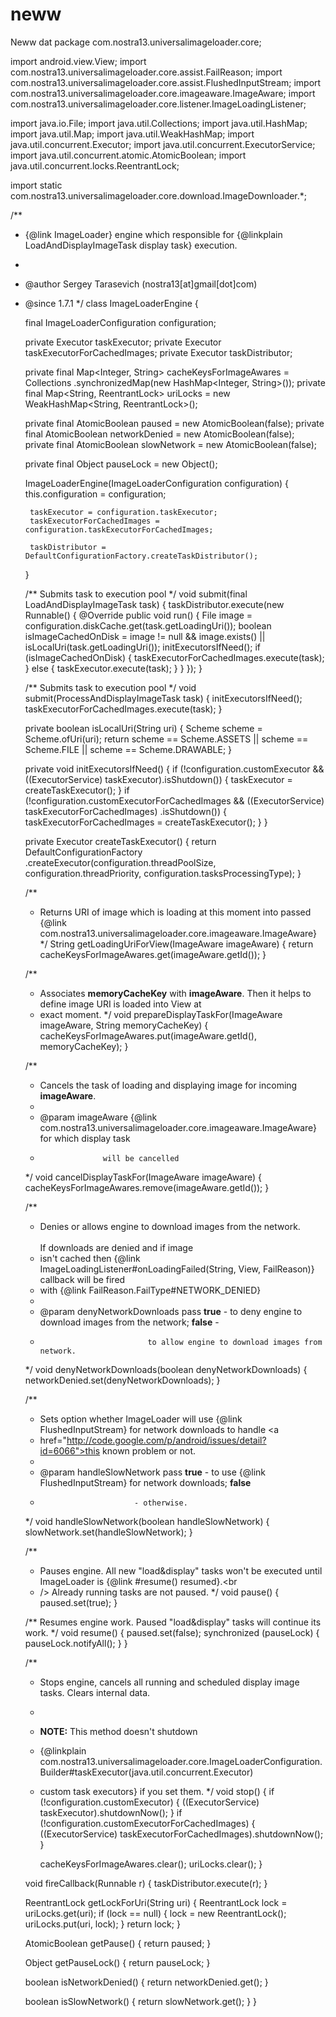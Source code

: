 # neww
Neww dat
package com.nostra13.universalimageloader.core;

import android.view.View;
import com.nostra13.universalimageloader.core.assist.FailReason;
import com.nostra13.universalimageloader.core.assist.FlushedInputStream;
import com.nostra13.universalimageloader.core.imageaware.ImageAware;
import com.nostra13.universalimageloader.core.listener.ImageLoadingListener;

import java.io.File;
import java.util.Collections;
import java.util.HashMap;
import java.util.Map;
import java.util.WeakHashMap;
import java.util.concurrent.Executor;
import java.util.concurrent.ExecutorService;
import java.util.concurrent.atomic.AtomicBoolean;
import java.util.concurrent.locks.ReentrantLock;

import static com.nostra13.universalimageloader.core.download.ImageDownloader.*;

/**
 * {@link ImageLoader} engine which responsible for {@linkplain LoadAndDisplayImageTask display task} execution.
 *
 * @author Sergey Tarasevich (nostra13[at]gmail[dot]com)
 * @since 1.7.1
 */
class ImageLoaderEngine {

	final ImageLoaderConfiguration configuration;

	private Executor taskExecutor;
	private Executor taskExecutorForCachedImages;
	private Executor taskDistributor;

	private final Map<Integer, String> cacheKeysForImageAwares = Collections
			.synchronizedMap(new HashMap<Integer, String>());
	private final Map<String, ReentrantLock> uriLocks = new WeakHashMap<String, ReentrantLock>();

	private final AtomicBoolean paused = new AtomicBoolean(false);
	private final AtomicBoolean networkDenied = new AtomicBoolean(false);
	private final AtomicBoolean slowNetwork = new AtomicBoolean(false);

	private final Object pauseLock = new Object();

	ImageLoaderEngine(ImageLoaderConfiguration configuration) {
		this.configuration = configuration;

		taskExecutor = configuration.taskExecutor;
		taskExecutorForCachedImages = configuration.taskExecutorForCachedImages;

		taskDistributor = DefaultConfigurationFactory.createTaskDistributor();
	}

	/** Submits task to execution pool */
	void submit(final LoadAndDisplayImageTask task) {
		taskDistributor.execute(new Runnable() {
			@Override
			public void run() {
				File image = configuration.diskCache.get(task.getLoadingUri());
				boolean isImageCachedOnDisk = image != null && image.exists()
						|| isLocalUri(task.getLoadingUri());
				initExecutorsIfNeed();
				if (isImageCachedOnDisk) {
					taskExecutorForCachedImages.execute(task);
				} else {
					taskExecutor.execute(task);
				}
			}
		});
	}

	/** Submits task to execution pool */
	void submit(ProcessAndDisplayImageTask task) {
		initExecutorsIfNeed();
		taskExecutorForCachedImages.execute(task);
	}

	private boolean isLocalUri(String uri) {
		Scheme scheme = Scheme.ofUri(uri);
		return scheme == Scheme.ASSETS || scheme == Scheme.FILE || scheme == Scheme.DRAWABLE;
	}

	private void initExecutorsIfNeed() {
		if (!configuration.customExecutor && ((ExecutorService) taskExecutor).isShutdown()) {
			taskExecutor = createTaskExecutor();
		}
		if (!configuration.customExecutorForCachedImages && ((ExecutorService) taskExecutorForCachedImages)
				.isShutdown()) {
			taskExecutorForCachedImages = createTaskExecutor();
		}
	}

	private Executor createTaskExecutor() {
		return DefaultConfigurationFactory
				.createExecutor(configuration.threadPoolSize, configuration.threadPriority,
				configuration.tasksProcessingType);
	}

	/**
	 * Returns URI of image which is loading at this moment into passed {@link com.nostra13.universalimageloader.core.imageaware.ImageAware}
	 */
	String getLoadingUriForView(ImageAware imageAware) {
		return cacheKeysForImageAwares.get(imageAware.getId());
	}

	/**
	 * Associates <b>memoryCacheKey</b> with <b>imageAware</b>. Then it helps to define image URI is loaded into View at
	 * exact moment.
	 */
	void prepareDisplayTaskFor(ImageAware imageAware, String memoryCacheKey) {
		cacheKeysForImageAwares.put(imageAware.getId(), memoryCacheKey);
	}

	/**
	 * Cancels the task of loading and displaying image for incoming <b>imageAware</b>.
	 *
	 * @param imageAware {@link com.nostra13.universalimageloader.core.imageaware.ImageAware} for which display task
	 *                   will be cancelled
	 */
	void cancelDisplayTaskFor(ImageAware imageAware) {
		cacheKeysForImageAwares.remove(imageAware.getId());
	}

	/**
	 * Denies or allows engine to download images from the network.<br /> <br /> If downloads are denied and if image
	 * isn't cached then {@link ImageLoadingListener#onLoadingFailed(String, View, FailReason)} callback will be fired
	 * with {@link FailReason.FailType#NETWORK_DENIED}
	 *
	 * @param denyNetworkDownloads pass <b>true</b> - to deny engine to download images from the network; <b>false</b> -
	 *                             to allow engine to download images from network.
	 */
	void denyNetworkDownloads(boolean denyNetworkDownloads) {
		networkDenied.set(denyNetworkDownloads);
	}

	/**
	 * Sets option whether ImageLoader will use {@link FlushedInputStream} for network downloads to handle <a
	 * href="http://code.google.com/p/android/issues/detail?id=6066">this known problem</a> or not.
	 *
	 * @param handleSlowNetwork pass <b>true</b> - to use {@link FlushedInputStream} for network downloads; <b>false</b>
	 *                          - otherwise.
	 */
	void handleSlowNetwork(boolean handleSlowNetwork) {
		slowNetwork.set(handleSlowNetwork);
	}

	/**
	 * Pauses engine. All new "load&display" tasks won't be executed until ImageLoader is {@link #resume() resumed}.<br
	 * /> Already running tasks are not paused.
	 */
	void pause() {
		paused.set(true);
	}

	/** Resumes engine work. Paused "load&display" tasks will continue its work. */
	void resume() {
		paused.set(false);
		synchronized (pauseLock) {
			pauseLock.notifyAll();
		}
	}

	/**
	 * Stops engine, cancels all running and scheduled display image tasks. Clears internal data.
	 * <br />
	 * <b>NOTE:</b> This method doesn't shutdown
	 * {@linkplain com.nostra13.universalimageloader.core.ImageLoaderConfiguration.Builder#taskExecutor(java.util.concurrent.Executor)
	 * custom task executors} if you set them.
	 */
	void stop() {
		if (!configuration.customExecutor) {
			((ExecutorService) taskExecutor).shutdownNow();
		}
		if (!configuration.customExecutorForCachedImages) {
			((ExecutorService) taskExecutorForCachedImages).shutdownNow();
		}

		cacheKeysForImageAwares.clear();
		uriLocks.clear();
	}

	void fireCallback(Runnable r) {
		taskDistributor.execute(r);
	}

	ReentrantLock getLockForUri(String uri) {
		ReentrantLock lock = uriLocks.get(uri);
		if (lock == null) {
			lock = new ReentrantLock();
			uriLocks.put(uri, lock);
		}
		return lock;
	}

	AtomicBoolean getPause() {
		return paused;
	}

	Object getPauseLock() {
		return pauseLock;
	}

	boolean isNetworkDenied() {
		return networkDenied.get();
	}

	boolean isSlowNetwork() {
		return slowNetwork.get();
	}
}
